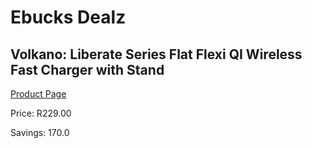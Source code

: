 
# Ebucks Dealz
## Volkano: Liberate Series Flat Flexi QI Wireless Fast Charger with Stand
[Product Page](https://www.ebucks.com/web/shop/productSelected.do?prodId=1190772624&catId=1190841123)

Price: R229.00

Savings: 170.0


	